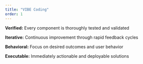 ```yaml
---
title: "VIBE Coding"
order: 1
---
```


**Verified:** Every component is thoroughly tested and validated

**Iterative:** Continuous improvement through rapid feedback cycles

**Behavioral:** Focus on desired outcomes and user behavior

**Executable:** Immediately actionable and deployable solutions